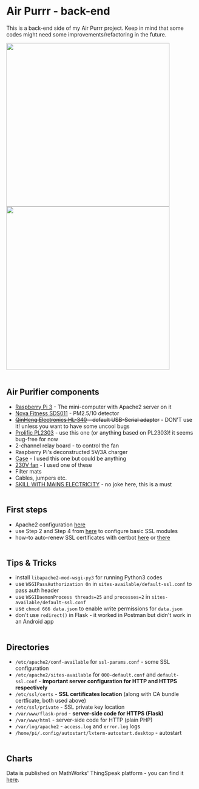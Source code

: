 # Air Purrr - back-end

This is a back-end side of my Air Purrr project. Keep in mind that some codes might need some improvements/refactoring in the future.

<img src="https://i.imgur.com/krAfhpc.jpg" width="430"> <img src="https://i.imgur.com/cbJ3k2f.jpg" width="430">
<br/><br/>

## Air Purifier components
* [Raspberry Pi 3](https://www.raspberrypi.org/products/raspberry-pi-3-model-b/) - The mini-computer with Apache2 server on it
* [Nova Fitness SDS011](https://www.aliexpress.com/item/nova-PM-sensor-SDS011-High-precision-laser-pm2-5-air-quality-detection-sensor-module-Super-dust/32617788139.html?spm=a2g17.10010108.1000016.1.cfbe645O7s0gk&isOrigTitle=true) - PM2.5/10 detector
* ~~[QinHeng Electronics HL-340](https://www.aliexpress.com/item/nova-PM-sensor-SDS011-High-precision-laser-pm2-5-air-quality-detection-sensor-module-Super-dust/32617788139.html?spm=a2g17.10010108.1000016.1.cfbe645O7s0gk&isOrigTitle=true) - default USB-Serial adapter~~ - DON'T use it! unless you want to have some uncool bugs
* [Prolific PL2303](https://www.waveshare.com/product/PL2303-USB-UART-Board-type-A.htm) - use this one (or anything based on PL2303)! it seems bug-free for now
* 2-channel relay board - to control the fan
* Raspberry Pi's deconstructed 5V/3A charger
* [Case](http://allegro.pl/g750-obudowa-uniwersalna-z-abs-i7025164953.html) - I used this one but could be anything
* [230V fan](http://www.cata.es/en/catalog/a%C3%A9ration/tubular-extraction/duct-in-line/151?_locale=es&_region=lenguage.country.resto.europa) - I used one of these
* Filter mats
* Cables, jumpers etc.
* [SKILL WITH MAINS ELECTRICITY](https://www.youtube.com/watch?v=sskSFYxzkpE) - no joke here, this is a must
<br/><br/>

## First steps
* Apache2 configuration [here](https://www.digitalocean.com/community/tutorials/how-to-install-the-apache-web-server-on-debian-9)
* use Step 2 and Step 4 from [here](https://www.digitalocean.com/community/tutorials/how-to-create-a-self-signed-ssl-certificate-for-apache-in-ubuntu-16-04) to configure basic SSL modules
* how-to auto-renew SSL certificates with certbot [here](https://www.digitalocean.com/community/tutorials/how-to-secure-apache-with-let-s-encrypt-on-debian-9) or [there](https://www.splitbrain.org/blog/2016-05/14-simple_letsencrypt_on_debian_apache)
<br/><br/>

## Tips & Tricks
* install ```libapache2-mod-wsgi-py3``` for running Python3 codes
* use ```WSGIPassAuthorization On``` in ```sites-available/default-ssl.conf``` to pass auth header
* use ```WSGIDaemonProcess threads=25``` and ```processes=2``` in ```sites-available/default-ssl.conf```
* use ```chmod 666 data.json``` to enable write permissions for ```data.json```
* don't use ```redirect()``` in Flask - it worked in Postman but didn't work in an Android app
<br/><br/>

## Directories
* ```/etc/apache2/conf-available``` for ```ssl-params.conf``` - some SSL configuration
* ```/etc/apache2/sites-available``` for ```000-default.conf``` and ```default-ssl.conf``` - **important server configuration for HTTP and HTTPS respectively**
* ```/etc/ssl/certs``` - **SSL certificates location** (along with CA bundle certficate, both used above)
* ```/etc/ssl/private``` - SSL private key location
* ```/var/www/flask-prod``` - **server-side code for HTTPS (Flask)**
* ```/var/www/html``` - server-side code for HTTP (plain PHP)
* ```/var/log/apache2``` - ```access.log``` and ```error.log``` logs
* ```/home/pi/.config/autostart/lxterm-autostart.desktop``` - autostart
<br/><br/>

## Charts
Data is published on MathWorks' ThingSpeak platform - you can find it [here](https://thingspeak.com/channels/462987).
